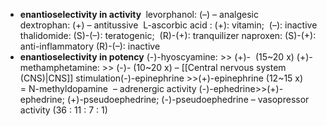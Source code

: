 + **enantioselectivity in activity ​**
	levorphanol: (–) – analgesic ​
	dextrophan: (+) – antitussive ​
	L-ascorbic acid : (+): vitamin;  (–): inactive ​
	thalidomide: (S)-(–): teratogenic;  (R)-(+): tranquilizer​
	naproxen: (S)-(+): anti-inflammatory ​(R)-(–): inactive​
+ **enantioselectivity in potency​**
	(-)-hyoscyamine: >> (+)-  (15~20 x)​
	(+)-methamphetamine: >> (-)- (10~20 x) ​– [[Central nervous system (CNS)|CNS]] stimulation​
	(-)-epinephrine >>(+)-epinephrine (12~15 x) ​= N-methyldopamine  – adrenergic activity​
	(-)-ephedrine>>(+)-ephedrine; (+)-pseudoephedrine; (-)-pseudoephedrine – vasopressor activity (36 : 11 : 7 : 1) ​